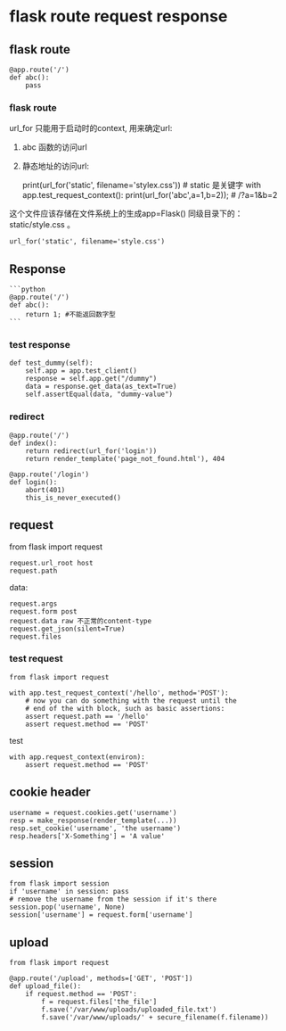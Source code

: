 # flask route request response
## flask route

    @app.route('/')
    def abc(): 
        pass

### flask route
url_for 只能用于启动时的context, 用来确定url:
1. abc 函数的访问url
2. 静态地址的访问url: 

    print(url_for('static', filename='stylex.css')) # static 是关键字
    with app.test_request_context():
        print(url_for('abc',a=1,b=2)); # /?a=1&b=2

这个文件应该存储在文件系统上的生成app=Flask() 同级目录下的： static/style.css 。 

    url_for('static', filename='style.css')

## Response

    ```python
    @app.route('/')
    def abc(): 
        return 1; #不能返回数字型
    ```

### test response

    def test_dummy(self):
        self.app = app.test_client()
        response = self.app.get("/dummy")
        data = response.get_data(as_text=True)
        self.assertEqual(data, "dummy-value")

### redirect
    @app.route('/')
    def index():
        return redirect(url_for('login'))
        return render_template('page_not_found.html'), 404

    @app.route('/login')
    def login():
        abort(401)
        this_is_never_executed()

## request
from flask import request

    request.url_root host
    request.path

data:

    request.args
    request.form post
    request.data raw 不正常的content-type
    request.get_json(silent=True)
    request.files


### test request

    from flask import request

    with app.test_request_context('/hello', method='POST'):
        # now you can do something with the request until the
        # end of the with block, such as basic assertions:
        assert request.path == '/hello'
        assert request.method == 'POST'

test 

    with app.request_context(environ):
        assert request.method == 'POST'

## cookie header

    username = request.cookies.get('username')
    resp = make_response(render_template(...))
    resp.set_cookie('username', 'the username')
    resp.headers['X-Something'] = 'A value'

## session
    from flask import session
    if 'username' in session: pass
    # remove the username from the session if it's there
    session.pop('username', None)
    session['username'] = request.form['username']


## upload
    from flask import request

    @app.route('/upload', methods=['GET', 'POST'])
    def upload_file():
        if request.method == 'POST':
            f = request.files['the_file']
            f.save('/var/www/uploads/uploaded_file.txt')
            f.save('/var/www/uploads/' + secure_filename(f.filename))
